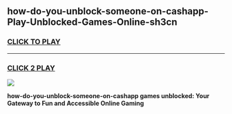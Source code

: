 
## how-do-you-unblock-someone-on-cashapp-Play-Unblocked-Games-Online-sh3cn
<h3>
<a href="https://premium76.site?title=how-do-you-unblock-someone-on-cashapp&ref=25A">CLICK TO PLAY</a></h3>
<hr>

<h3>
<a href="https://premium76.site?title=how-do-you-unblock-someone-on-cashapp&ref=25A">CLICK 2 PLAY</a>
  
</h3>

<a href="https://premium76.site?title=how-do-you-unblock-someone-on-cashapp&ref=25A"><img src="https://clearcache.store/games.png"></a>


**how-do-you-unblock-someone-on-cashapp games unblocked: Your Gateway to Fun and Accessible Online Gaming**
